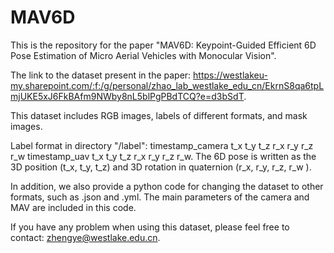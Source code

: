 # MAV6D

This is the repository for the paper "MAV6D: Keypoint-Guided Efficient 6D Pose Estimation of Micro Aerial Vehicles with Monocular Vision".

The link to the dataset present in the paper: https://westlakeu-my.sharepoint.com/:f:/g/personal/zhao_lab_westlake_edu_cn/EkrnS8qa6tpLmjUKE5xJ6FkBAfm9NWby8nL5blPgPBdTCQ?e=d3bSdT.

This dataset includes RGB images, labels of different formats, and mask images.

Label format in directory "/label": timestamp_camera t_x t_y t_z r_x r_y r_z r_w timestamp_uav t_x t_y t_z r_x r_y r_z r_w. 
The 6D pose is written as the 3D position (t_x, t_y, t_z) and 3D rotation in quaternion (r_x, r_y, r_z, r_w ).

In addition, we also provide a python code for changing the dataset to other formats, such as .json and .yml. 
The main parameters of the camera and MAV are included in this code.

If you have any problem when using this dataset, please feel free to contact: zhengye@westlake.edu.cn.
